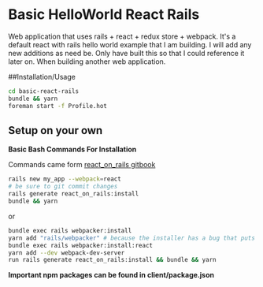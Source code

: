 # Basic HelloWorld React Rails

Web application that uses rails + react + redux store + webpack. It's a default react with rails hello world example that I am building. I will add any new additions as need be. Only have built this so that I could reference it later on. When building another web application.

##Installation/Usage
```bash
cd basic-react-rails
bundle && yarn
foreman start -f Profile.hot
```

## Setup on your own
**Basic Bash Commands For Installation**

Commands came form [react_on_rails gitbook](https://shakacode.gitbooks.io/react-on-rails/content/docs/tutorial.html)

```bash
rails new my_app --webpack=react
# be sure to git commit changes
rails generate react_on_rails:install
bundle && yarn
```

or

```bash
bundle exec rails webpacker:install
yarn add "rails/webpacker" # because the installer has a bug that puts in an invalid version in your package.json.
bundle exec rails webpacker:install:react
yarn add --dev webpack-dev-server
run rails generate react_on_rails:install && bundle && yarn
```

**Important npm packages can be found in client/package.json**
